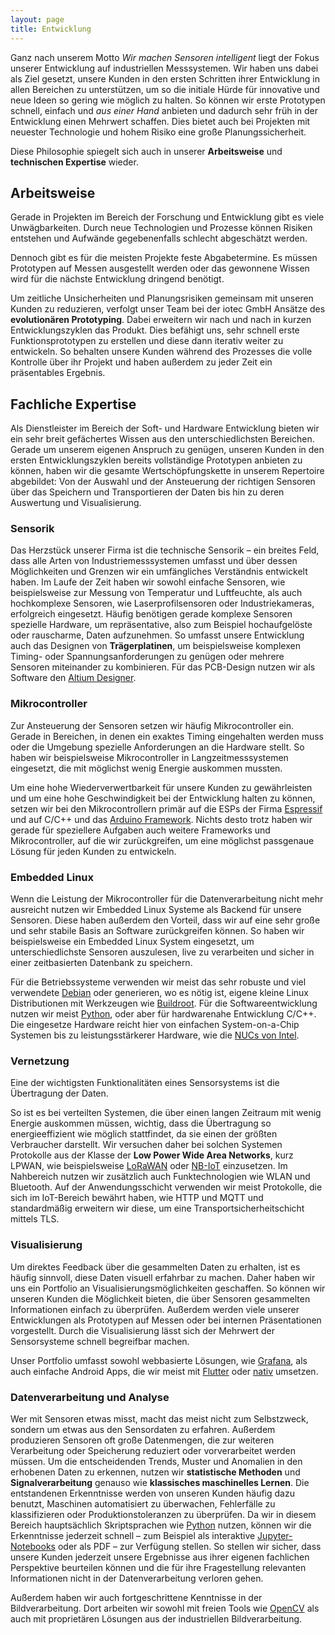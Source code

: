 ```yaml
---
layout: page
title: Entwicklung
---
```


Ganz nach unserem Motto *Wir machen Sensoren intelligent* liegt der Fokus unserer Entwicklung auf industriellen Messsystemen.
Wir haben uns dabei als Ziel gesetzt, unsere Kunden in den ersten Schritten ihrer Entwicklung in allen Bereichen zu unterstützen,
um so die initiale Hürde für innovative und neue Ideen so gering wie möglich zu halten.
So können wir erste Prototypen schnell, einfach und *aus einer Hand* anbieten und dadurch sehr früh in der Entwicklung einen Mehrwert schaffen.
Dies bietet auch bei Projekten mit neuester Technologie und hohem Risiko eine große Planungssicherheit.

Diese Philosophie spiegelt sich auch in unserer **Arbeitsweise** und **technischen Expertise** wieder.

## Arbeitsweise

Gerade in Projekten im Bereich der Forschung und Entwicklung gibt es viele Unwägbarkeiten.
Durch neue Technologien und Prozesse können Risiken entstehen und Aufwände gegebenenfalls schlecht abgeschätzt werden.

Dennoch gibt es für die meisten Projekte feste Abgabetermine.
Es müssen Prototypen auf Messen ausgestellt werden oder das gewonnene Wissen wird für die nächste Entwicklung dringend benötigt.

Um zeitliche Unsicherheiten und Planungsrisiken gemeinsam mit unseren Kunden zu reduzieren,
verfolgt unser Team bei der iotec GmbH Ansätze des **evolutionären Prototyping**.
Dabei erweitern wir nach und nach in kurzen Entwicklungszyklen das Produkt.
Dies befähigt uns, sehr schnell erste Funktionsprototypen zu erstellen und diese dann iterativ weiter zu entwickeln.
So behalten unsere Kunden während des Prozesses die volle Kontrolle über ihr Projekt und haben außerdem zu jeder Zeit ein präsentables Ergebnis.

## Fachliche Expertise

Als Dienstleister im Bereich der Soft- und Hardware Entwicklung bieten wir ein sehr breit gefächertes Wissen aus den unterschiedlichsten Bereichen.
Gerade um unserem eigenen Anspruch zu genügen,
unseren Kunden in den ersten Entwicklungszyklen bereits vollständige Prototypen anbieten zu können,
haben wir die gesamte Wertschöpfungskette in unserem Repertoire abgebildet: Von der Auswahl und der Ansteuerung der richtigen Sensoren über das Speichern und Transportieren der Daten bis hin zu deren Auswertung und Visualisierung.

### Sensorik

Das Herzstück unserer Firma ist die technische Sensorik – ein breites Feld, dass alle Arten von Industriemesssystemen umfasst und über dessen Möglichkeiten und Grenzen wir ein umfängliches Verständnis entwickelt haben.
Im Laufe der Zeit haben wir sowohl einfache Sensoren, wie beispielsweise zur Messung von Temperatur und Luftfeuchte, als auch hochkomplexe Sensoren, wie Laserprofilsensoren oder Industriekameras, erfolgreich eingesetzt.
Häufig benötigen gerade komplexe Sensoren spezielle Hardware, um repräsentative, also zum Beispiel hochaufgelöste oder rauscharme, Daten aufzunehmen.
So umfasst unsere Entwicklung auch das Designen von **Trägerplatinen**, um beispielsweise komplexen Timing- oder Spannungsanforderungen zu genügen oder mehrere Sensoren miteinander zu kombinieren.
Für das PCB-Design nutzen wir als Software den [Altium Designer](https://www.altium.com/de/).

### Mikrocontroller

Zur Ansteuerung der Sensoren setzen wir häufig Mikrocontroller ein.
Gerade in Bereichen, in denen ein exaktes Timing eingehalten werden muss oder die Umgebung spezielle Anforderungen an die Hardware stellt.
So haben wir beispielsweise Mikrocontroller in Langzeitmesssystemen eingesetzt, die mit möglichst wenig Energie auskommen mussten.

Um eine hohe Wiederverwertbarkeit für unsere Kunden zu gewährleisten und um eine hohe Geschwindigkeit bei der Entwicklung halten zu können,
setzen wir bei den Mikrocontrollern primär auf die ESPs der Firma [Espressif](https://www.espressif.com/) und auf C/C++ und das [Arduino Framework](https://www.arduino.cc/).
Nichts desto trotz haben wir gerade für speziellere Aufgaben auch weitere Frameworks und Mikrocontroller, auf die wir zurückgreifen,
um eine möglichst passgenaue Lösung für jeden Kunden zu entwickeln.

### Embedded Linux

Wenn die Leistung der Mikrocontroller für die Datenverarbeitung nicht mehr ausreicht nutzen wir Embedded Linux Systeme als Backend für unsere Sensoren.
Diese haben außerdem den Vorteil, dass wir auf eine sehr große und sehr stabile Basis an Software zurückgreifen können.
So haben wir beispielsweise ein Embedded Linux System eingesetzt, um unterschiedlichste Sensoren auszulesen,
live zu verarbeiten und sicher in einer zeitbasierten Datenbank zu speichern.

Für die Betriebssysteme verwenden wir meist das sehr robuste und viel verwendete [Debian](https://www.debian.org/index.de.html)
oder generieren, wo es nötig ist, eigene kleine Linux Distributionen mit Werkzeugen wie [Buildroot](https://buildroot.org/).
Für die Softwareentwicklung nutzen wir meist [Python](https://www.python.org/), oder aber für hardwarenahe Entwicklung C/C++.
Die eingesetze Hardware reicht hier von einfachen System-on-a-Chip Systemen bis zu leistungsstärkerer Hardware,
wie die [NUCs von Intel](https://www.intel.de/content/www/de/de/products/boards-kits/nuc.html).

### Vernetzung

Eine der wichtigsten Funktionalitäten eines Sensorsystems ist die Übertragung der Daten.

So ist es bei verteilten Systemen, die über einen langen Zeitraum mit wenig Energie auskommen müssen, wichtig,
dass die Übertragung so energieeffizient wie möglich stattfindet, da sie einen der größten Verbraucher darstellt.
Wir versuchen daher bei solchen Systemen Protokolle aus der Klasse der **Low Power Wide Area Networks**, kurz LPWAN,
wie beispielsweise [LoRaWAN](https://lora-alliance.org/about-lorawan) oder [NB-IoT](https://en.wikipedia.org/wiki/Narrowband_IoT) einzusetzen.
Im Nahbereich nutzen wir zusätzlich auch Funktechnologien wie WLAN und Bluetooth.
Auf der Anwendungsschicht verwenden wir meist Protokolle, die sich im IoT-Bereich bewährt haben,
wie HTTP und MQTT und standardmäßig erweitern wir diese, um eine Transportsicherheitschicht mittels TLS.

### Visualisierung

Um direktes Feedback über die gesammelten Daten zu erhalten, ist es häufig sinnvoll, diese Daten visuell erfahrbar zu machen.
Daher haben wir uns ein Portfolio an Visualisierungsmöglichkeiten geschaffen.
So können wir unseren Kunden die Möglichkeit bieten, die über Sensoren gesammelten Informationen einfach zu überprüfen.
Außerdem werden viele unserer Entwicklungen als Prototypen auf Messen oder bei internen Präsentationen vorgestellt.
Durch die Visualisierung lässt sich der Mehrwert der Sensorsysteme schnell begreifbar machen.

Unser Portfolio umfasst sowohl webbasierte Lösungen, wie [Grafana](https://grafana.com/),
als auch einfache Android Apps,
die wir meist mit [Flutter](https://flutter.dev/) oder [nativ](https://developer.android.com/) umsetzen.

### Datenverarbeitung und Analyse

Wer mit Sensoren etwas misst, macht das meist nicht zum Selbstzweck, sondern um etwas aus den Sensordaten zu erfahren.
Außerdem produzieren Sensoren oft große Datenmengen, die zur weiteren Verarbeitung oder Speicherung reduziert oder vorverarbeitet werden müssen.
Um die entscheidenden Trends, Muster und Anomalien in den erhobenen Daten zu erkennen, nutzen wir **statistische Methoden** und **Signalverarbeitung** genauso wie **klassisches maschinelles Lernen**.
Die entstandenen Erkenntnisse werden von unseren Kunden häufig dazu benutzt, Maschinen automatisiert zu überwachen, Fehlerfälle zu klassifizieren oder Produktionstoleranzen zu überprüfen.
Da wir in diesem Bereich hauptsächlich Skriptsprachen wie [Python](https://www.python.org/) nutzen,
können wir die Erkenntnisse jederzeit schnell – zum Beispiel als interaktive [Jupyter-Notebooks](https://jupyter.org/) oder als PDF – zur Verfügung stellen.
So stellen wir sicher, dass unsere Kunden jederzeit unsere Ergebnisse aus ihrer eigenen fachlichen Perspektive beurteilen können
und die für ihre Fragestellung relevanten Informationen nicht in der Datenverarbeitung verloren gehen.

Außerdem haben wir auch fortgeschrittene Kenntnisse in der Bildverarbeitung.
Dort arbeiten wir sowohl mit freien Tools wie [OpenCV](https://opencv.org/) als auch mit proprietären Lösungen aus der industriellen Bildverarbeitung.
